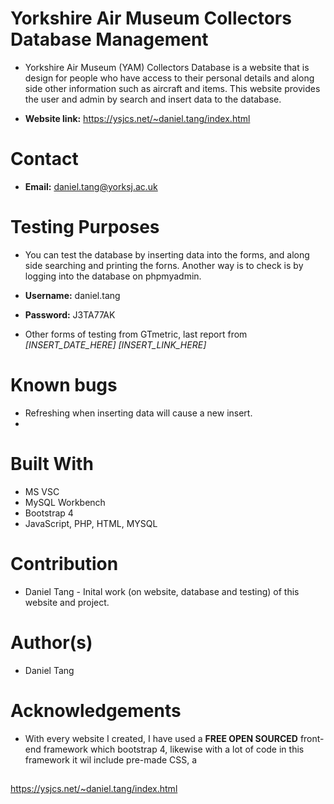 # Yorkshire Air Museum Collectors Database Management
- Yorkshire Air Museum (YAM) Collectors Database is a website that is design for people who have access to their personal details and along side other information such as aircraft and items. This website provides the user and admin by search and insert data to the database.

- **Website link:** https://ysjcs.net/~daniel.tang/index.html

# Contact
- **Email:** daniel.tang@yorksj.ac.uk

# Testing Purposes
- You can test the database by inserting data into the forms, and along side searching and printing the forns. Another way is to check is by logging into the database on phpmyadmin.
- **Username:** daniel.tang
- **Password:** J3TA77AK

- Other forms of testing from GTmetric, last report from *[INSERT_DATE_HERE]* *[INSERT_LINK_HERE]*

# Known bugs
- Refreshing when inserting data will cause a new insert.
- 

# Built With
- MS VSC
- MySQL Workbench
- Bootstrap 4
- JavaScript, PHP, HTML, MYSQL

# Contribution
- Daniel Tang - Inital work (on website, database and testing) of this website and project.

# Author(s)
- Daniel Tang

# Acknowledgements
- With every website I created, I have used a **FREE OPEN SOURCED** front-end framework which bootstrap 4, likewise with a lot of code in this framework it wil include pre-made CSS,
a


##
https://ysjcs.net/~daniel.tang/index.html